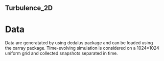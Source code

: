 ## Turbulence_2D

# Data
Data are generatated by using dedalus package and can be loaded using the xarray package. Time-evolving simulation is considered on a 1024*1024 uniform grid and collected snapshots separated in time. 




